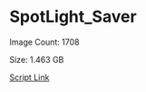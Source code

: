 # SpotLight_Saver

Image Count: 1708

Size: 1.463 GB

[Script Link](https://github.com/liuyal/Archive/blob/master/Python/Utilities/Miscellaneous/spotlight_saver.py)